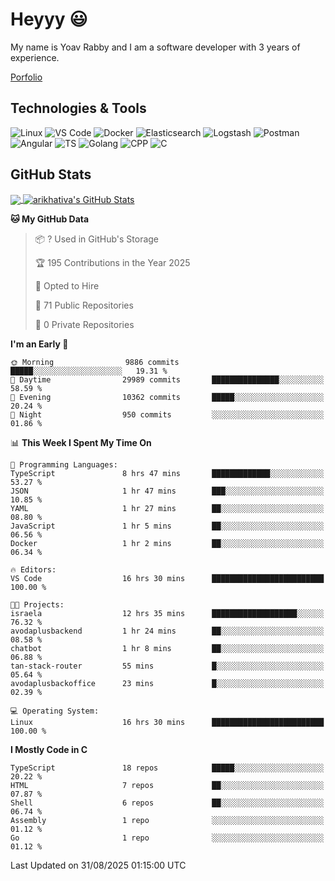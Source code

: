 
# Heyyy 😃
My name is Yoav Rabby and I am a software developer with 3 years of experience.

<a href="https://yoavrabby.com">
  Porfolio
</a>

## Technologies & Tools
![Linux](https://img.shields.io/badge/Linux-FCC624?style=flat&logo=linux&logoColor=black)
![VS Code](https://img.shields.io/badge/-VS%20Code-007ACC?style=flat-square&logo=visual-studio-code)
![Docker](https://img.shields.io/badge/Docker-E9F8FF?style=flat-square&logo=Docker)
![Elasticsearch](https://img.shields.io/badge/Elasticsearch-F8FDC5?style=flat-square&logo=elasticsearch&logoColor=lightblue)
![Logstash](https://img.shields.io/badge/Logstash-F8FDC5?style=flat-square&logo=logstash&logoColor=orange)
![Postman](https://img.shields.io/badge/Postman-F6BB43?style=flat-square&logo=Postman&logoColor=white)
![Angular](https://img.shields.io/badge/Angular-red?style=flat-square&logo=angular)
![TS](https://shields.io/badge/TypeScript-3178C6?logo=TypeScript&logoColor=FFF&style=flat-square)
![Golang](https://img.shields.io/badge/Golang-CBFBFD?style=flat-square&logo=go)
![CPP](https://img.shields.io/badge/C++-00599C?style=flat-square&logo=C%2B%2B&logoColor=white)
![C](https://img.shields.io/badge/C-F0F8FF?style=flat-square&logo=C)

## GitHub Stats
<a href="https://github.com/arikhativa/arikhativa">
  <img align="center" src="https://github-readme-stats.vercel.app/api/top-langs/?username=arikhativa&hide=java,html,tex&title_color=ffffff&text_color=c9cacc&icon_color=2bbc8a&bg_color=1d1f21&langs_count=3" />
</a>
<a href="https://github.com/arikhativa/arikhativa">
  <img align="center" src="https://github-readme-stats.vercel.app/api?username=arikhativa&show_icons=true&line_height=27&count_private=true&title_color=ffffff&text_color=c9cacc&icon_color=2bbc8a&bg_color=1d1f21" alt="arikhativa's GitHub Stats" />
</a>

<!--START_SECTION:waka-->
**🐱 My GitHub Data** 

> 📦 ? Used in GitHub's Storage 
 > 
> 🏆 195 Contributions in the Year 2025
 > 
> 💼 Opted to Hire
 > 
> 📜 71 Public Repositories 
 > 
> 🔑 0 Private Repositories 
 > 
**I'm an Early 🐤** 

```text
🌞 Morning                9886 commits        █████░░░░░░░░░░░░░░░░░░░░   19.31 % 
🌆 Daytime                29989 commits       ███████████████░░░░░░░░░░   58.59 % 
🌃 Evening                10362 commits       █████░░░░░░░░░░░░░░░░░░░░   20.24 % 
🌙 Night                  950 commits         ░░░░░░░░░░░░░░░░░░░░░░░░░   01.86 % 
```


📊 **This Week I Spent My Time On** 

```text
💬 Programming Languages: 
TypeScript               8 hrs 47 mins       █████████████░░░░░░░░░░░░   53.27 % 
JSON                     1 hr 47 mins        ███░░░░░░░░░░░░░░░░░░░░░░   10.85 % 
YAML                     1 hr 27 mins        ██░░░░░░░░░░░░░░░░░░░░░░░   08.80 % 
JavaScript               1 hr 5 mins         ██░░░░░░░░░░░░░░░░░░░░░░░   06.56 % 
Docker                   1 hr 2 mins         ██░░░░░░░░░░░░░░░░░░░░░░░   06.34 % 

🔥 Editors: 
VS Code                  16 hrs 30 mins      █████████████████████████   100.00 % 

🐱‍💻 Projects: 
israela                  12 hrs 35 mins      ███████████████████░░░░░░   76.32 % 
avodaplusbackend         1 hr 24 mins        ██░░░░░░░░░░░░░░░░░░░░░░░   08.58 % 
chatbot                  1 hr 8 mins         ██░░░░░░░░░░░░░░░░░░░░░░░   06.88 % 
tan-stack-router         55 mins             █░░░░░░░░░░░░░░░░░░░░░░░░   05.64 % 
avodaplusbackoffice      23 mins             █░░░░░░░░░░░░░░░░░░░░░░░░   02.39 % 

💻 Operating System: 
Linux                    16 hrs 30 mins      █████████████████████████   100.00 % 
```

**I Mostly Code in C** 

```text
TypeScript               18 repos            █████░░░░░░░░░░░░░░░░░░░░   20.22 % 
HTML                     7 repos             ██░░░░░░░░░░░░░░░░░░░░░░░   07.87 % 
Shell                    6 repos             ██░░░░░░░░░░░░░░░░░░░░░░░   06.74 % 
Assembly                 1 repo              ░░░░░░░░░░░░░░░░░░░░░░░░░   01.12 % 
Go                       1 repo              ░░░░░░░░░░░░░░░░░░░░░░░░░   01.12 % 
```




 Last Updated on 31/08/2025 01:15:00 UTC
<!--END_SECTION:waka-->
